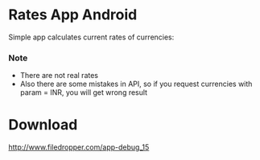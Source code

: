 # Rates App Android

Simple app calculates current rates of currencies:

### Note

* There are not real rates
* Also there are some mistakes in API, so if you request currencies with param = INR, you will get wrong result

# **Download**
http://www.filedropper.com/app-debug_15
